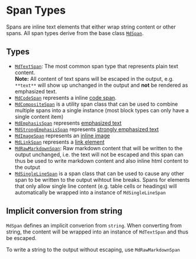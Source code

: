 # Span Types

Spans are inline text elements that either wrap string content or other spans.
All span types derive from the base class
[`MdSpan`](../apireference/Grynwald/MarkdownGenerator/MdSpan/index.md).

## Types

- [`MdTextSpan`](../apireference/Grynwald/MarkdownGenerator/MdTextSpan/index.md):
  The most common span type that represents plain text content.  
  **Note:** All content of text spans will be escaped in the output,
  e.g. ``**text**`` will show up unchanged in the output and **not**
  be rendered as emphasized text.
- [`MdCodeSpan`](../apireference/Grynwald/MarkdownGenerator/MdCodeSpan/index.md)
  represents a inline [code span](https://spec.commonmark.org/0.28/#code-spans).
- [`MdCompositeSpan`](../apireference/Grynwald/MarkdownGenerator/MdCompositeSpan/index.md)
  is a utility span class that can be used to combine
  multiple spans into a single instance (most block types can only have a
  single content item)
- [`MdEmphasisSpan`](../apireference/Grynwald/MarkdownGenerator/MdEmphasisSpan/index.md)
  represents [emphasized text](https://spec.commonmark.org/0.28/#emphasis-and-strong-emphasis)
- [`MdStrongEmphasisSpan`](../apireference/Grynwald/MarkdownGenerator/MdStrongEmphasisSpan/index.md)
  represents [strongly emphasized text](https://spec.commonmark.org/0.28/#emphasis-and-strong-emphasis)
- [`MdImageSpan`](../apireference/Grynwald/MarkdownGenerator/MdImageSpan/index.md)
  represents an [inline image](https://spec.commonmark.org/0.28/#images)
- [`MdLinkSpan`](../apireference/Grynwald/MarkdownGenerator/MdLinkSpan/index.md)
  represents a [link element](https://spec.commonmark.org/0.28/#links)
- [`MdRawMarkdownSpan`](../apireference/Grynwald/MarkdownGenerator/MdRawMarkdownSpan/index.md):
  Raw markdown content that will be written to the output unchanged, i.e.
  the text will not be escaped and this span can thus be used to write markdown content
  and also inline html content to the output
- [`MdSingleLineSpan`](../apireference/Grynwald/MarkdownGenerator/MdSingleLineSpan/index.md)
  is a span class that can be used to cause any other span to be
  written to the output wihtout line breaks. Spans for elements that only allow
  single line content (e.g. table cells or headings) will automatically be wrapped
  into a instance of `MdSingleLineSpan`

## Implicit conversion from string

`MdSpan` defines an implicit converion from `string`. When converting from string,
the content will be wrapped into an instance of `MdTextSpan` and thus be escaped.

To write a string to the output without escaping, use `MdRawMarkdownSpan`
